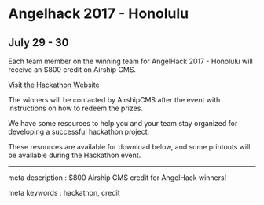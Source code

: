 # Angelhack 2017 - Honolulu

## July 29 - 30


Each team member on the winning team for AngelHack 2017 - Honolulu will receive an $800 credit on Airship CMS.

[Visit the Hackathon Website](http://angelhack.com/angelhack-global-hackathon-series-honolulu/)


The winners will be contacted by AirshipCMS after the event with instructions on how to redeem the prizes.


We have some resources to help you and your team stay organized for developing a successful hackathon project.

These resources are available for download below, and some printouts will be available during the Hackathon event.

---

meta description : $800 Airship CMS credit for AngelHack winners!

meta keywords : hackathon, credit
